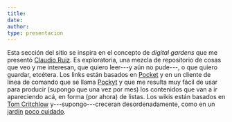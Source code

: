 ```yaml
---
title: 
date: 
author: 
type: presentacion
---
```


Esta sección del sitio se inspira en el concepto de *digital gardens* que me presentó [Claudio Ruiz](https://claudioruiz.com/). Es exploratoria, una mezcla de repositorio de cosas que veo y me interesan, que quiero leer---y aún no pude---, o que quiero guardar, etcétera. Los links están basados en [Pocket](https://app.getpocket.com/) y en un cliente de línea de comando que se llama [Pockyt](https://github.com/achembarpu/pockyt) y que me resulta muy fácil de usar para producir (supongo que una vez por mes) los contenidos que van a ir apareciendo acá, en forma (por ahora) de listas. Los wikis están basados en [Tom Critchlow](https://tomcritchlow.com/2019/02/17/building-digital-garden/) y---supongo---creceran desordenadamente, como en un [jardín](https://joelhooks.com/digital-garden) [poco cuidado](https://stackingthebricks.com/how-blogs-broke-the-web/). 

